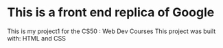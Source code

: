 # This is a front end replica of Google
This is my project1 for the CS50 : Web Dev Courses
This project was built with: HTML and CSS 


